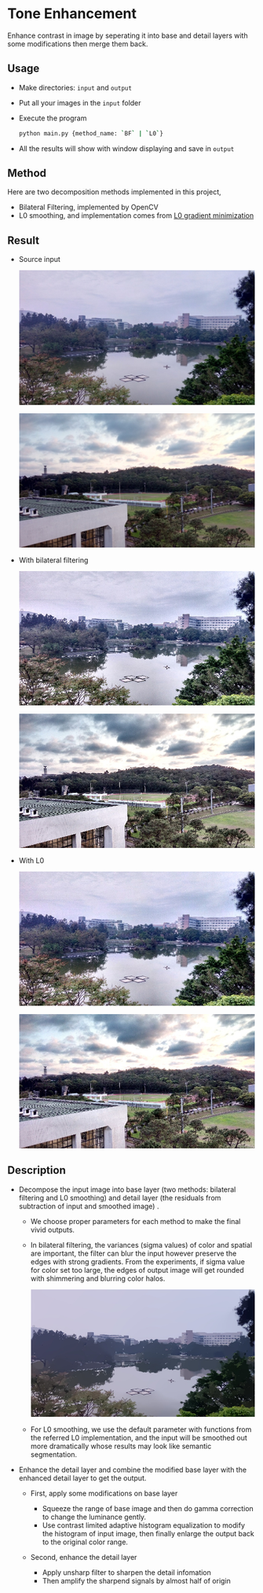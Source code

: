 # Tone Enhancement

Enhance contrast in image by seperating it into base and detail layers with some modifications then merge them back.


## Usage

- Make directories: `input` and `output`
- Put all your images in the `input` folder
- Execute the program

    ```bash
    python main.py {method_name: `BF` | `L0`}
    ```
- All the results will show with window displaying and save in `output`


## Method

Here are two decomposition methods implemented in this project,

- Bilateral Filtering, implemented by OpenCV
- L0 smoothing, and implementation comes from [L0 gradient minimization](https://github.com/t-suzuki/l0_gradient_minimization_test)

## Result

- Source input

    ![](sample/src/IMAG0237.jpg)

    ![](sample/src/hdr1.jpg)

- With bilateral filtering

    ![](sample/BFIMAG0237.jpg)

    ![](sample/BFhdr1.jpg)

- With L0

    ![](sample/L0IMAG0237.jpg)

    ![](sample/L0hdr1.jpg)


## Description

- Decompose the input image into base layer (two methods: bilateral filtering and L0 smoothing) and detail layer (the residuals from subtraction of input and smoothed image) .

    - We choose proper parameters for each method to make the final vivid outputs.
    - In bilateral filtering, the variances (sigma values) of color and spatial are important, the filter can blur the input however preserve the edges with strong gradients. From the experiments, if sigma value for color set too large, the edges of output image will get rounded with shimmering and blurring color halos.

        ![](sample/base_IMAG0237.jpg)

    - For L0 smoothing, we use the default parameter with functions from the referred L0 implementation, and the input will be smoothed out more dramatically whose results may look like semantic segmentation.

- Enhance the detail layer and combine the modified base layer with the enhanced detail layer to get the output.

    - First, apply some modifications on base layer

        - Squeeze the range of base image and then do gamma correction to change the luminance gently.
        - Use contrast limited adaptive histogram equalization to modify the histogram of input image, then finally enlarge the output back to the original color range.

    - Second, enhance the detail layer

        - Apply unsharp filter to sharpen the detail infomation
        - Then amplify the sharpend signals by almost half of origin
